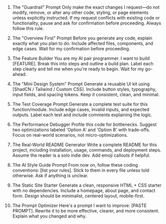 1. The "Guardrail" Prompt
Only make the exact changes I request—do not modify, remove, or alter any other code, styling, or page elements unless explicitly instructed. If my request conflicts with existing code or functionality, pause and ask for confirmation before proceeding. Always follow this rule.

2. The "Overview First" Prompt
Before you generate any code, explain exactly what you plan to do. Include affected files, components, and edge cases. Wait for my confirmation before proceeding.

3. The Feature Builder
You are my AI pair programmer. I want to build [FEATURE]. Break this into steps and outline a build plan. Label each step clearly and tell me when you're ready to begin. Wait for my go-ahead.

4. The "Mini Design System" Prompt
Generate a reusable UI kit using [ShadCN / Tailwind / Custom CSS]. Include button styles, typography, input fields, and spacing tokens. Keep it consistent, clean, and minimal.

5. The Test Coverage Prompt
Generate a complete test suite for this function/module. Include edge cases, invalid inputs, and expected outputs. Label each test and include comments explaining the logic.

6. The Performance Debugger
Profile this code for bottlenecks. Suggest two optimizations labeled 'Option A' and 'Option B' with trade-offs. Focus on real-world scenarios, not micro-optimizations.

7. The Real-World README Generator
Write a complete README for this project, including installation, usage, commands, and deployment steps. Assume the reader is a solo indie dev. Add emoji callouts if helpful.

8. The AI Style Guide Prompt
From now on, follow these coding conventions: [list your rules]. Stick to them in every file unless told otherwise. Ask if anything is unclear.

9. The Static Site Starter
Generate a clean, responsive HTML + CSS starter with no dependencies. Include a homepage, about page, and contact form. Design should be minimalist, centered layout, mobile-first.

10. The Prompt Optimizer
Here's a prompt I want to improve: [PASTE PROMPT]. Rewrite it to be more effective, clearer, and more consistent. Explain what you changed and why.
